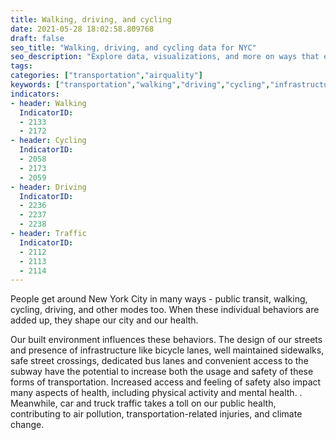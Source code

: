 ```yaml
---
title: Walking, driving, and cycling
date: 2021-05-28 18:02:58.809768
draft: false
seo_title: "Walking, driving, and cycling data for NYC"
seo_description: "Explore data, visualizations, and more on ways that environments shape health in New York City's neighborhoods.."
tags: 
categories: ["transportation","airquality"]
keywords: ["transportation","walking","driving","cycling","infrastructure","streets","roads","safety"]
indicators:
- header: Walking
  IndicatorID: 
  - 2133
  - 2172
- header: Cycling
  IndicatorID:
  - 2058
  - 2173  
  - 2059
- header: Driving
  IndicatorID:  
  - 2236
  - 2237
  - 2238
- header: Traffic
  IndicatorID: 
  - 2112
  - 2113
  - 2114
---
```

 
People get around New York City in many ways - public transit, walking, cycling, driving, and other modes too. When these individual behaviors are added up, they shape our city and our health.

Our built environment influences these behaviors. The design of our streets and presence of infrastructure like bicycle lanes, well maintained sidewalks, safe street crossings, dedicated bus lanes and convenient access to the subway have the potential to increase both the usage and safety of these forms of transportation. Increased access and feeling of safety also impact many aspects of health, including physical activity and mental health. . Meanwhile, car and truck traffic takes a toll on our public health, contributing to air pollution, transportation-related injuries, and climate change.




